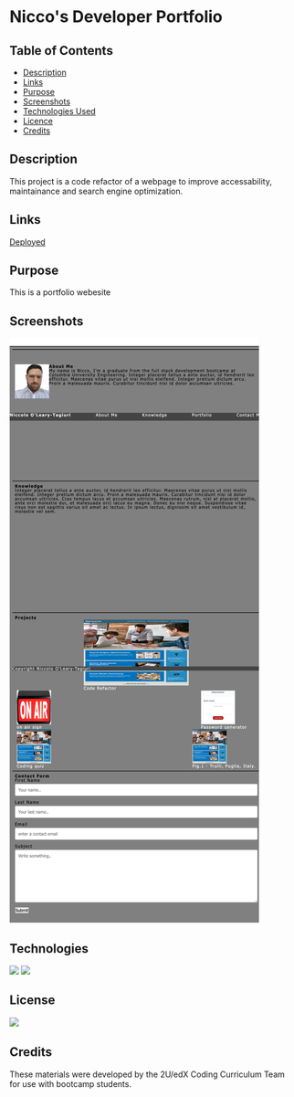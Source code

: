 # Nicco's Developer Portfolio

## Table of Contents

* [Description](#description)
* [Links](#links)
* [Purpose](#purpose)
* [Screenshots](#screenshots)
* [Technologies Used](#technologies)
* [Licence](#license)
* [Credits](#credits)
## Description

This project is a code refactor of a webpage to improve accessability, maintainance and search engine optimization.

## Links

<a href="https://crisesaverting.github.io/NiccoDevPortfolio/">Deployed</a>

## Purpose

This is a portfolio webesite 
## Screenshots

<img src= "./assets/images/crisesaverting.github.io_NiccoDevPortfolio.png">

## Technologies

<img src="https://img.shields.io/badge/Built%20with-HTML5-blue">

<img src="https://img.shields.io/badge/Built%20with-CSS3-blue">

## License

<img src="https://img.shields.io/badge/license-MIT-blue">

## Credits
These materials were developed by the 2U/edX Coding Curriculum Team for use with bootcamp students.